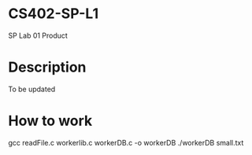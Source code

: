 # CS402-SP-L1
SP Lab 01 Product
# Description
To be updated
# How to work
gcc readFile.c workerlib.c workerDB.c -o workerDB
./workerDB small.txt